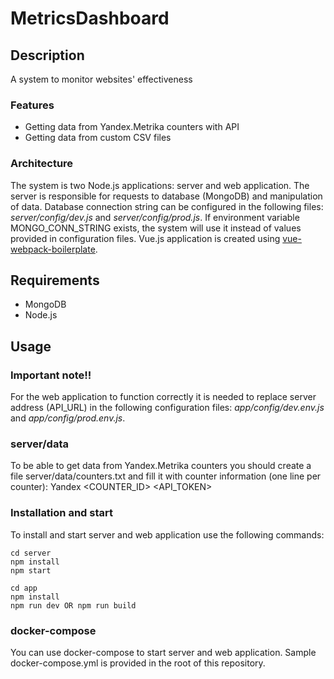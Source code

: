 # MetricsDashboard

## Description
A system to monitor websites' effectiveness

### Features
- Getting data from Yandex.Metrika counters with API
- Getting data from custom CSV files

### Architecture
The system is two Node.js applications: server and web application.
The server is responsible for requests to database (MongoDB) and manipulation of data.
Database connection string can be configured in the following files: _server/config/dev.js_ and _server/config/prod.js_. If environment variable MONGO_CONN_STRING exists, the system will use it instead of values provided in configuration files.
Vue.js application is created using [vue-webpack-boilerplate](https://github.com/vuejs-templates/webpack).

## Requirements
- MongoDB
- Node.js

## Usage
### Important note!!
For the web application to function correctly it is needed to replace server address (API_URL) in the following configuration files: _app/config/dev.env.js_ and _app/config/prod.env.js_.
### server/data
To be able to get data from Yandex.Metrika counters you should create a file server/data/counters.txt and fill it with counter information (one line per counter):
<WEBSITE NAME> Yandex <COUNTER_ID> <API_TOKEN>
### Installation and start
To install and start server and web application use the following commands:
```
cd server
npm install
npm start
```
```
cd app
npm install
npm run dev OR npm run build
```
### docker-compose
You can use docker-compose to start server and web application. Sample docker-compose.yml is provided in the root of this repository.
